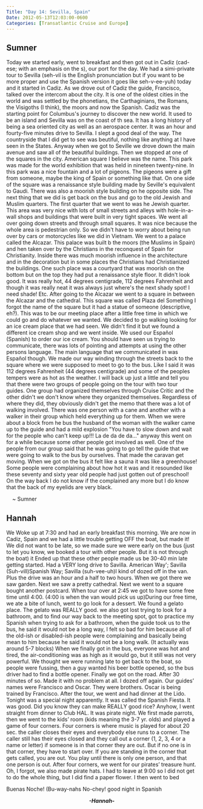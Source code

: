 ```yaml
---
Title: "Day 14: Sevilla, Spain"
Date: 2012-05-13T12:03:00-0600
Categories: [Transatlantic Cruise and Europe]
---
```


## Sumner

Today we started early, went to breakfast and then got out in Cadiz
(cad-ese; with an emphasis on the s), our port for the day. We had a
simi-private tour to Sevilla (seh-vil is the English pronunciation but
if you want to be more proper and use the Spanish version it goes like
seh-v-ee-yuh) today and it started in Cadiz. As we drove out of Cadiz
the guide, Francisco, talked over the intercom about the city. It is one
of the oldest cities in the world and was settled by the phonetians, the
Carthaginians, the Romans, the Visigoths (I think), the moors and now
the Spanish. Cadiz was the starting point for Columbus's journey to
discover the new world. It used to be an island and Sevilla was on the
coast of th sea. It has a long history of being a sea oriented city as
well as an aerospace center. It was an hour and fourty-five minutes
drive to Sevilla. I slept a good deal of the way. The countryside that I
did get to see was beutiful, nothing like anything at I have seen in the
States. Anyway when we got to Seville we drove down the main avenue and
saw all of the beautiful buildings. Then we stopped at one of the
squares in the city. American square I believe was the name. This park
was made for the world exhibition that was held in nineteen twenty-nine.
In this park was a nice fountain and a lot of pigeons. The pigeons were
a gift from someone, maybe the king of Spain or something like that. On
one side of the square was a renaissance style building made by
Seville's equivalent to Gaudi. There was also a moorish style building
on he opposite side. The next thing that we did is get back on the bus
and go to the old Jewish and Muslim quarters. The first quarter that we
went to was he Jewish quarter. This area was very nice with lots of
small streets and alleys with hole-in-a-wall shops and buildings that
were built in very tight spaces. We went all over going down streets and
through small squares. It was nice because the whole area is pedestrian
only. So we didn't have to worry about being run over by cars or
motorcycles like we did in Vietnam. We went to a palace called the
Alcazar. This palace was built b the moors (the Muslims in Spain) and
hen taken over by the Christians in the reconquest of Spain for
Christianity. Inside there was much moorish influence in the
architecture and in the decoration but in some places the Christians had
Christianized the buildings. One such place was a courtyard that was
moorish on the bottom but on the top they had put a renaissance style
floor. It didn't look good. It was really hot, 44 degrees centigrade,
112 degrees Fahrenheit and though it was really neat it was always just
where's the next shady spot! I need shade! Etc. After going to the
Alcazar we went to a square in between the Alcazar and the cathedral.
This square was called Plaza del Something I forgot the name of the
square but it had a statue of someone (descriptive, eh?). This was to be
our meeting place after a little free time in which we could go and do
whatever we wanted. We decided to go walking looking for an ice cream
place that we had seen. We didn't find it but we found a different ice
cream shop and we went inside. We used our Español (Spanish) to order
our ice cream. You should have seen us trying to communicate, there was
lots of pointing and attempts at using the other persons language. The
main language that we communicated in was Español though. We made our
way winding through the streets back to the square where we were
supposed to meet to go to the bus. Like I said it was 112 degrees
Fahrenheit (44 degrees centigrade) and some of the peoples tempers were
as hot as the weather. I will back up just a little and tell you that
there were two groups of people going on the tour with two tour guides.
One group had organized themselves through Cruise Critic and the other
didn't we don't know where they organized themselves. Regardless of
where they did, they obviously didn't get the memo that there was a lot
of walking involved. There was one person with a cane and another with a
walker in their group which held everything up for them. When we were
about a block from he bus the husband of the woman with the walker came
up to the guide and had a mild explosion "You have to slow down and wait
for the people who can't keep up!!! La de da de da..." anyway this went
on for a while because some other people got involved as well. One of
the people from our group said that he was going to go tell the guide
that we were going to walk to the bus by ourselves. That made the
caravan get moving. When we got on the bus it felt like a sauna it was
like a greenhouse! Some people were complaining about how hot it was and
it resounded like these seventy and sixty year old people had just
gotten out of preschool! On the way back I do not know if the complained
any more but I do know that the back of my eyelids are very black.

    \~ Sumner

## Hannah


We Woke up at 7:30 and had an early breakfast this morning. We are now in Cadiz,
Spain and we had a little trouble getting OFF the boat, but made it! We did not
want to be late, so we  made sure we were early on the bus (just to let you
know, we booked a tour with  other people. But it is not through the boat) it
Ended up that these other people made us be 30-40 min late getting started. Had
a VERY long drive to Savilla. American Way'; Savilla (Suh-vill)Spanish Way;
Savilla (suh-vee-uh)I kind of dozed off in the van. Plus the drive was an hour
and a half to two hours.  When we got there we saw garden. Next we saw a pretty
cathedral. Next we went  to a square bought another postcard. When tour over at
2:45 we got to have some  free time until 4:00. (4:00 is when the van would pick
us up)During our free  time, we ate a bite of lunch, went to go look for a
dessert. We found a gelato  place. The gelato was REALLY good. we also got lost
trying to look for a bathroom, and to find our way back to the meeting spot, got
to practice my Spanish  when trying to ask for a bathroom, when the guide took
us to the bus, he said  it would not be a long way, I felt so bad for him
because all of the old-ish or  disabled-ish people were complaining and
basically being mean to him because he  said it would not be a long walk. (It
actually was around 5-7 blocks) When we  finally got in the bus, everyone was
hot and tired, the air-conditioning was as  high as it would go, but it still
was not very powerful. We thought we were  running late to get back to the boat,
so people were fussing, then a guy wanted  his beer bottle opened, so the bus
driver had to find a bottle opener.  Finally  we got on the road. After 30
minutes of so.  Made it with no problem at all. I  dozed off again. Our guides’
names were Francisco and Oscar. They were  brothers. Oscar is being trained by
Francisco.  After the tour, we went and had  dinner at the Lido. Tonight was a
special night apparently. It was called the  Spanish Fiesta. It was good. Did
you know they can make REALLY good rice? Anyhow,  I went straight from dinner to
Club HAL. It was pirate night. We first made  parrots, then we went to the kids’
room (kids meaning the 3-7 yr. olds) and  played a game of four corners. Four
corners is where music is played for about  20 sec. the caller closes their eyes
and everybody else runs to a corner. The  caller still has their eyes closed and
they call out a corner (1, 2, 3, 4 or a  name or letter) if someone is in that
corner they are out. But if no one is in  that corner, they have to start over.
If you are standing in the corner that  gets called, you are out. You play until
there is only one person, and that one  person is out. After four corners, we
went for our pirates’ treasure hunt. Oh,  I forgot, we also made pirate hats. I
had to leave at 9:00 so I did not get to  do the whole thing, but I did find a
paper flower. I then went to bed

Buenas Noche! (Bu-way-nahs No-chey! good night in Spanish

<div align="center" style="text-align: center;">

***-Hannah-***

</div>
